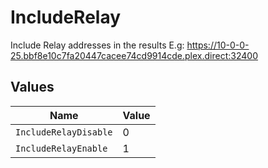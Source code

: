 # IncludeRelay

Include Relay addresses in the results 
E.g: https://10-0-0-25.bbf8e10c7fa20447cacee74cd9914cde.plex.direct:32400



## Values

| Name                  | Value                 |
| --------------------- | --------------------- |
| `IncludeRelayDisable` | 0                     |
| `IncludeRelayEnable`  | 1                     |